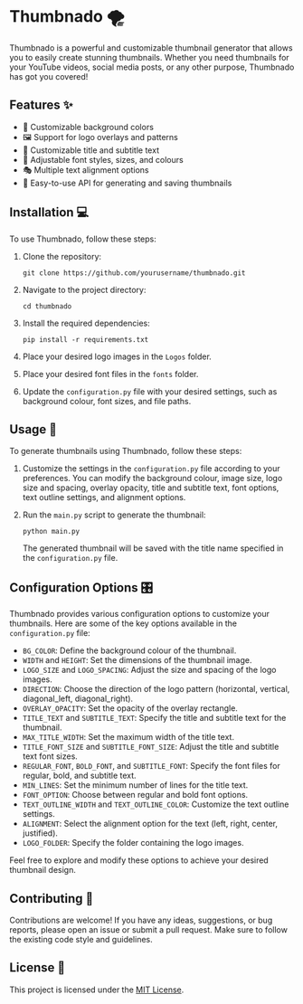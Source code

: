 # Thumbnado 🌪️

Thumbnado is a powerful and customizable thumbnail generator that allows you to easily create stunning thumbnails. Whether you need thumbnails for your YouTube videos, social media posts, or any other purpose, Thumbnado has got you covered!

## Features ✨

- 🌈 Customizable background colors
- 🖼️ Support for logo overlays and patterns
- 📝 Customizable title and subtitle text
- 🎨 Adjustable font styles, sizes, and colours
- 🎭 Multiple text alignment options
- 💾 Easy-to-use API for generating and saving thumbnails

## Installation 💻

To use Thumbnado, follow these steps:

1. Clone the repository:
   ```
   git clone https://github.com/yourusername/thumbnado.git
   ```

2. Navigate to the project directory:
   ```
   cd thumbnado
   ```

3. Install the required dependencies:
   ```
   pip install -r requirements.txt
   ```

4. Place your desired logo images in the `Logos` folder.

5. Place your desired font files in the `fonts` folder.

6. Update the `configuration.py` file with your desired settings, such as background colour, font sizes, and file paths.

## Usage 🚀

To generate thumbnails using Thumbnado, follow these steps:

1. Customize the settings in the `configuration.py` file according to your preferences. You can modify the background colour, image size, logo size and spacing, overlay opacity, title and subtitle text, font options, text outline settings, and alignment options.

2. Run the `main.py` script to generate the thumbnail:
   ```
   python main.py
   ```

   The generated thumbnail will be saved with the title name specified in the `configuration.py` file.

## Configuration Options 🎛️

Thumbnado provides various configuration options to customize your thumbnails. Here are some of the key options available in the `configuration.py` file:

- `BG_COLOR`: Define the background colour of the thumbnail.
- `WIDTH` and `HEIGHT`: Set the dimensions of the thumbnail image.
- `LOGO_SIZE` and `LOGO_SPACING`: Adjust the size and spacing of the logo images.
- `DIRECTION`: Choose the direction of the logo pattern (horizontal, vertical, diagonal_left, diagonal_right).
- `OVERLAY_OPACITY`: Set the opacity of the overlay rectangle.
- `TITLE_TEXT` and `SUBTITLE_TEXT`: Specify the title and subtitle text for the thumbnail.
- `MAX_TITLE_WIDTH`: Set the maximum width of the title text.
- `TITLE_FONT_SIZE` and `SUBTITLE_FONT_SIZE`: Adjust the title and subtitle text font sizes.
- `REGULAR_FONT`, `BOLD_FONT`, and `SUBTITLE_FONT`: Specify the font files for regular, bold, and subtitle text.
- `MIN_LINES`: Set the minimum number of lines for the title text.
- `FONT_OPTION`: Choose between regular and bold font options.
- `TEXT_OUTLINE_WIDTH` and `TEXT_OUTLINE_COLOR`: Customize the text outline settings.
- `ALIGNMENT`: Select the alignment option for the text (left, right, center, justified).
- `LOGO_FOLDER`: Specify the folder containing the logo images.

Feel free to explore and modify these options to achieve your desired thumbnail design.

## Contributing 🤝

Contributions are welcome! If you have any ideas, suggestions, or bug reports, please open an issue or submit a pull request. Make sure to follow the existing code style and guidelines.

## License 📄

This project is licensed under the [MIT License](LICENSE).
